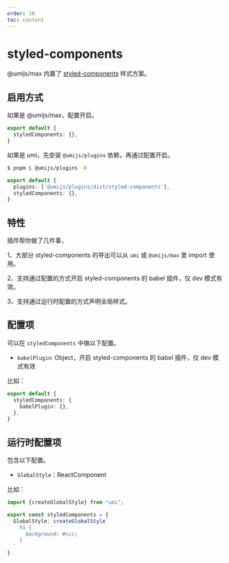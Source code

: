 ```yaml
---
order: 10
toc: content
---
```

# styled-components

@umijs/max 内置了 [styled-components](https://styled-components.com/) 样式方案。

## 启用方式

如果是 @umijs/max，配置开启。

```ts {2}
export default {
  styledComponents: {},
}
```

如果是 umi，先安装 `@umijs/plugins` 依赖，再通过配置开启。

```bash
$ pnpm i @umijs/plugins -D
```

```ts
export default {
  plugins: ['@umijs/plugins/dist/styled-components'],
  styledComponents: {},
}
```

## 特性

插件帮你做了几件事，

1、大部分 styled-components 的导出可以从 `umi` 或 `@umijs/max` 里 import 使用。

2、支持通过配置的方式开启 styled-components 的 babel 插件，仅 dev 模式有效。

3、支持通过运行时配置的方式声明全局样式。

## 配置项

可以在 `styledComponents` 中做以下配置。

- `babelPlugin`: Object，开启 styled-components 的 babel 插件，仅 dev 模式有效

比如：

```ts
export default {
  styledComponents: {
    babelPlugin: {},
  },
}
```

## 运行时配置项

包含以下配置。

- `GlobalStyle`：ReactComponent

比如：

```ts
import {createGlobalStyle} from "umi";

export const styledComponents = {
  GlobalStyle: createGlobalStyle`
    h1 {
      background: #ccc;
    }
  `
}
```

